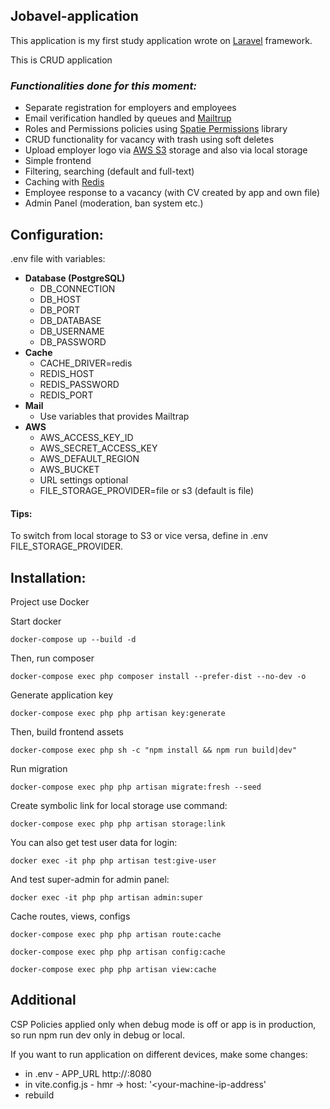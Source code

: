 ## Jobavel-application

This application is my first study application wrote on [Laravel](https://laravel.com) framework.

This is CRUD application

### ***Functionalities done for this moment:***

- Separate registration for employers and employees
- Email verification handled by queues and [Mailtrup](https://mailtrap.io)
- Roles and Permissions policies using [Spatie Permissions](https://spatie.be/docs/laravel-permission/v6/introduction)
  library
- CRUD functionality for vacancy with trash using soft deletes
- Upload employer logo via [AWS S3](https://aws.amazon.com/s3/) storage and also via local storage
- Simple frontend
- Filtering, searching (default and full-text)
- Caching with [Redis](https://redis.io/)
- Employee response to a vacancy (with CV created by app and own file)
- Admin Panel (moderation, ban system etc.)

## Configuration:

.env file with variables:

- **Database (PostgreSQL)**
    - DB_CONNECTION
    - DB_HOST
    - DB_PORT
    - DB_DATABASE
    - DB_USERNAME
    - DB_PASSWORD
- **Cache**
    - CACHE_DRIVER=redis
    - REDIS_HOST
    - REDIS_PASSWORD
    - REDIS_PORT
- **Mail**
    - Use variables that provides Mailtrap
- **AWS**
    - AWS_ACCESS_KEY_ID
    - AWS_SECRET_ACCESS_KEY
    - AWS_DEFAULT_REGION
    - AWS_BUCKET
    - URL settings optional
    - FILE_STORAGE_PROVIDER=file or s3 (default is file)

#### Tips:

To switch from local storage to S3 or vice versa, define in .env FILE_STORAGE_PROVIDER.

## Installation:

Project use Docker

Start docker

````
docker-compose up --build -d
````

Then, run composer

````
docker-compose exec php composer install --prefer-dist --no-dev -o
````

Generate application key

````
docker-compose exec php php artisan key:generate
````

Then, build frontend assets

````
docker-compose exec php sh -c "npm install && npm run build|dev"
````

Run migration

````
docker-compose exec php php artisan migrate:fresh --seed
````

Create symbolic link for local storage use command:

````
docker-compose exec php php artisan storage:link
````

You can also get test user data for login:

````
docker exec -it php php artisan test:give-user
````
And test super-admin for admin panel:

````
docker exec -it php php artisan admin:super
````
Cache routes, views, configs

````
docker-compose exec php php artisan route:cache
````

````
docker-compose exec php php artisan config:cache
````

````
docker-compose exec php php artisan view:cache
````

## Additional
CSP Policies applied only when debug mode is off or app is in production,
so run npm run dev only in debug or local.

If you want to run application on different devices, make some changes:
- in .env - APP_URL http://<your-machine-ip-address>:8080
- in vite.config.js - hmr -> host: '<your-machine-ip-address'
- rebuild
